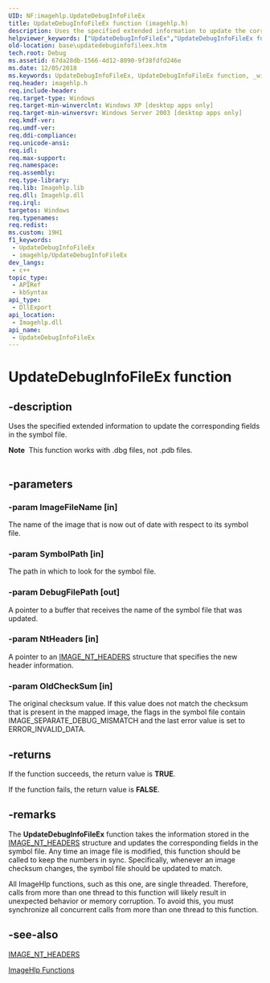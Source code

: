 ```yaml
---
UID: NF:imagehlp.UpdateDebugInfoFileEx
title: UpdateDebugInfoFileEx function (imagehlp.h)
description: Uses the specified extended information to update the corresponding fields in the symbol file.
helpviewer_keywords: ["UpdateDebugInfoFileEx","UpdateDebugInfoFileEx function","_win32_updatedebuginfofileex","base.updatedebuginfofileex","imagehlp/UpdateDebugInfoFileEx"]
old-location: base\updatedebuginfofileex.htm
tech.root: Debug
ms.assetid: 67da28db-1566-4d12-8090-9f38fdfd246e
ms.date: 12/05/2018
ms.keywords: UpdateDebugInfoFileEx, UpdateDebugInfoFileEx function, _win32_updatedebuginfofileex, base.updatedebuginfofileex, imagehlp/UpdateDebugInfoFileEx
req.header: imagehlp.h
req.include-header: 
req.target-type: Windows
req.target-min-winverclnt: Windows XP [desktop apps only]
req.target-min-winversvr: Windows Server 2003 [desktop apps only]
req.kmdf-ver: 
req.umdf-ver: 
req.ddi-compliance: 
req.unicode-ansi: 
req.idl: 
req.max-support: 
req.namespace: 
req.assembly: 
req.type-library: 
req.lib: Imagehlp.lib
req.dll: Imagehlp.dll
req.irql: 
targetos: Windows
req.typenames: 
req.redist: 
ms.custom: 19H1
f1_keywords:
 - UpdateDebugInfoFileEx
 - imagehlp/UpdateDebugInfoFileEx
dev_langs:
 - c++
topic_type:
 - APIRef
 - kbSyntax
api_type:
 - DllExport
api_location:
 - Imagehlp.dll
api_name:
 - UpdateDebugInfoFileEx
---
```


# UpdateDebugInfoFileEx function


## -description

Uses the specified extended information to update the corresponding fields in the symbol file.
<div class="alert"><b>Note</b>  This function works with .dbg files, not .pdb files.</div><div> </div>

## -parameters

### -param ImageFileName [in]

The name of the image that is now out of date with respect to its symbol file.

### -param SymbolPath [in]

The path in which to look for the symbol file.

### -param DebugFilePath [out]

 A pointer to a buffer that receives the name of the symbol file that was updated.

### -param NtHeaders [in]

A pointer to an 
<a href="/windows/win32/api/winnt/ns-winnt-image_nt_headers32">IMAGE_NT_HEADERS</a> structure that specifies the new header information.

### -param OldCheckSum [in]

The original checksum value. If this value does not match the checksum that is present in the mapped image, the flags in the symbol file contain IMAGE_SEPARATE_DEBUG_MISMATCH and the last error value is set to ERROR_INVALID_DATA.

## -returns

If the function succeeds, the return value is <b>TRUE</b>.

If the function fails, the return value is <b>FALSE</b>.

## -remarks

The 
<b>UpdateDebugInfoFileEx</b> function takes the information stored in the 
<a href="/windows/win32/api/winnt/ns-winnt-image_nt_headers32">IMAGE_NT_HEADERS</a> structure and updates the corresponding fields in the symbol file. Any time an image file is modified, this function should be called to keep the numbers in sync. Specifically, whenever an image checksum changes, the symbol file should be updated to match.

All ImageHlp functions, such as this one, are single threaded. Therefore, calls from more than one thread to this function will likely result in unexpected behavior or memory corruption. To avoid this, you must synchronize all concurrent calls from more than one thread to this function.

## -see-also

<a href="/windows/win32/api/winnt/ns-winnt-image_nt_headers32">IMAGE_NT_HEADERS</a>



<a href="https://docs.microsoft.com/windows/desktop/Debug/imagehlp-functions">ImageHlp Functions</a>

